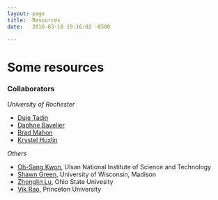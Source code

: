 ```yaml
---
layout: page
title:  Resources
date:   2016-03-18 19:16:02 -0500

---
```

# Some resources





### Collaborators
*University of Rochester* 

- [Duje Tadin][Tadin]
- [Daphne Bavelier][Bavelier]
- [Brad Mahon][Mahon]
- [Krystel Huxlin][Huxlin]




*Others*

- [Oh-Sang Kwon][Kwon], Ulsan National Institute of Science and Technology
- [Shawn Green][Green], University of Wisconsin, Madison
- [Zhonglin Lu][Lu], Ohio State Univesity
- [Vik Rao][Rao], Princeton University


[Bavelier]:http://cms.unige.ch/fapse/people/bavelier
[Tadin]:http://www.bcs.rochester.edu/people/duje/
[Mahon]:http://caoslab.bcs.rochester.edu/
[Huxlin]:https://www.urmc.rochester.edu/eye-institute/research/labs/huxlin-lab.aspx

[Kwon]: http://pal.unist.ac.kr/
[Lu]:http://lobes.osu.edu/
[Green]:http://greenlab.psych.wisc.edu/
[Rao]: http://www.princeton.edu/~bejjanki/



